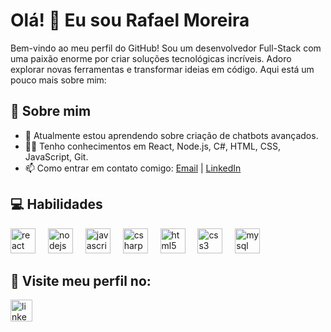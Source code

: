 # Olá! 👋 Eu sou Rafael Moreira

Bem-vindo ao meu perfil do GitHub! Sou um desenvolvedor Full-Stack com uma paixão enorme por criar soluções tecnológicas incríveis. Adoro explorar novas ferramentas e transformar ideias em código. Aqui está um pouco mais sobre mim:

## 🚀 Sobre mim

- 🌱 Atualmente estou aprendendo sobre criação de chatbots avançados.
- 👨‍💻 Tenho conhecimentos em React, Node.js, C#, HTML, CSS, JavaScript, Git.
- 📫 Como entrar em contato comigo: [Email](mailto:rafael150305@gmail.com) | [LinkedIn](https://www.linkedin.com/in/rafaelolmoreira/)

## 💻 Habilidades

<img src="https://cdn.jsdelivr.net/gh/devicons/devicon/icons/react/react-original.svg" height="40" alt="react logo"  />
<img width="12" />
<img src="https://cdn.jsdelivr.net/gh/devicons/devicon/icons/nodejs/nodejs-original.svg" height="40" alt="nodejs logo"  />
<img width="12" />
<img src="https://cdn.jsdelivr.net/gh/devicons/devicon/icons/javascript/javascript-original.svg" height="40" alt="javascript logo"  />
<img width="12" />
<img src="https://cdn.jsdelivr.net/gh/devicons/devicon/icons/csharp/csharp-original.svg" height="40" alt="csharp logo"  />
<img width="12" />
<img src="https://cdn.jsdelivr.net/gh/devicons/devicon/icons/html5/html5-original.svg" height="40" alt="html5 logo"  />
<img width="12" />
<img src="https://cdn.jsdelivr.net/gh/devicons/devicon/icons/css3/css3-original.svg" height="40" alt="css3 logo"  />
<img width="12" />
<img src="https://cdn.jsdelivr.net/gh/devicons/devicon/icons/mysql/mysql-original.svg" height="40" alt="mysql logo"  />

## 📱​ Visite meu perfil no:

<a href="https://www.linkedin.com/in/rafaelolmoreira/" target="_blank">
    <img src="https://img.shields.io/static/v1?message=LinkedIn&logo=linkedin&label=&color=0077B5&logoColor=white&labelColor=&style=for-the-badge" height="35" alt="linkedin logo"  />
  </a>
